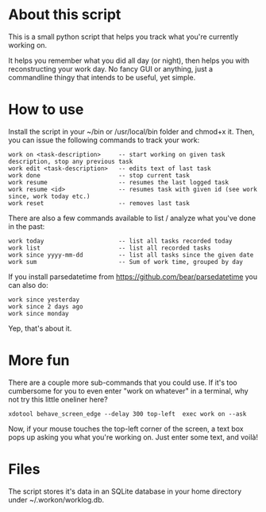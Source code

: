 About this script
=================

This is a small python script that helps you track what you're currently
working on.

It helps you remember what you did all day (or night), then helps you
with reconstructing your work day. No fancy GUI or anything, just a
commandline thingy that intends to be useful, yet simple.

How to use
==========

Install the script in your ~/bin or /usr/local/bin folder and chmod+x
it. Then, you can issue the following commands to track your work:

    work on <task-description>     -- start working on given task description, stop any previous task
    work edit <task-description>   -- edits text of last task
    work done                      -- stop current task
    work resume                    -- resumes the last logged task
    work resume <id>               -- resumes task with given id (see work since, work today etc.)
    work reset                     -- removes last task

There are also a few commands available to list / analyze what you've
done in the past:

    work today                     -- list all tasks recorded today
    work list                      -- list all recorded tasks
    work since yyyy-mm-dd          -- list all tasks since the given date
    work sum                       -- Sum of work time, grouped by day

If you install parsedatetime from https://github.com/bear/parsedatetime you can
also do:

    work since yesterday
    work since 2 days ago
    work since monday

Yep, that's about it.

More fun
========

There are a couple more sub-commands that you could use. If it's too cumbersome for you to even
enter "work on whatever" in a terminal, why not try this little oneliner here?

    xdotool behave_screen_edge --delay 300 top-left  exec work on --ask

Now, if your mouse touches the top-left corner of the screen, a text box pops up asking you what
you're working on. Just enter some text, and voilà!

Files
=====

The script stores it's data in an SQLite database in your home directory
under ~/.workon/worklog.db.
